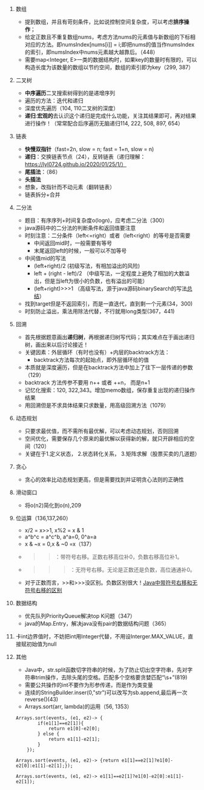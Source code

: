 1. 数组
    + 提到数组，并且有苛刻条件，比如说控制空间复杂度，可以考虑**排序操作**；
    + 给定正数且不重复数组nums，考虑方法nums的元素值与新数组的下标相对应的方法。即numsIndex[nums[i]] = i;即把nums的值当作numsIndex的索引，即numsIndex中nums元素越大越靠后。（448）
    + 需要map<Integer, E>一类的数据结构时，如果key的数量时有限的，可以构造长度为该数量的数组以节约空间，数组的索引即为key（299, 387）

1. 二叉树
    + **中序遍历**二叉搜索树得到的是递增序列
    + 遍历的方法：迭代和递归
    + 深度优先遍历（104, 110二叉树的深度）
    + **递归**:**宏观的**去认识这个递归是完成什么功能，关注其结果即可，再对结果进行操作！（常常配合后序遍历无脑递归114, 222, 508, 897, 654）

1. 链表
    + **快慢双指针**（fast=2n, slow = n; fast = 1+n, slow = n)
    + **递归**：交换链表节点（24），反转链表（递归理解：https://lyl0724.github.io/2020/01/25/1/）
    + **尾插法**：（86）
    + **头插法**
    + 想象，改指针而不动元素（翻转链表）
    + 链表拆分+合并

1. 二分法
    + 题目：有序序列+时间复杂度o(logn)，应考虑二分法（300）
    + java源码中的二分法的判断条件和返回值要注意
    + 时刻注意：二分条件（left<=right）或者（left<right）的等号是否需要
        + 中间返回mid时，一般需要有等号
        + 末尾返回left的时候，一般可以不加等号
    + 中间值mid的写法
        + (left+right)/2 (初级写法，有相加溢出的风险)
        + left + (right - left)/2 （中级写法，一定程度上避免了相加的大数溢出，但是当left为很小的负数，也有溢出的可能）
        + (left+right)>>>1 （高级写法，源于java源码binarySearch的写法[总结](https://leetcode-cn.com/problems/guess-number-higher-or-lower/solution/shi-fen-hao-yong-de-er-fen-cha-zhao-fa-mo-ban-pyth/)）
    + 找到target但是不返回索引，而是一直迭代，直到剩一个元素(34，300)
    + 时刻防止溢出，乘法用除法代替，不行就用long类型(367，441)

1. 回溯
    + 首先根据题意画出**递归树**，再根据递归树写代码；其实难点在于画出递归树，画出来以后讨论接近！
    + 关键因素：外层循环（有时也没有）+内层的backtrack方法：
        + backtrack方法每次的起始点，即外层循环给的值
    + 本质就是深度遍历，但是在backtrack方法中加上了往下一层传递的参数（129）
    + backtrack 方法传参不要用 n++ 或者 ++n， 而是n+1
    + 记忆化搜索：120, 322,343。增加memo数组，保存重复出现的递归操作结果
    + 用回溯但是不求具体结果只求数量，用高级回溯方法（1079）

1. 动态规划
    + 只要求最优值，而不需所有最优解，可以考虑动态规划，否则回溯
    + 空间优化，需要保存几个原来的最优解以获得新的解，就只开辟相应的空间（120）
    + 关键在于1.定义状态， 2.状态转化关系， 3.矩阵求解（股票买卖的几道题）

1. 贪心
    + 贪心的效率比动态规划更高，但是需要找到并证明贪心法则的正确性

1. 滑动窗口
    + 将o(n2)简化到o(n),209

1. 位运算（136,137,260）
    + x/2 = x>>1, x%2 = x & 1
    + a^b^c = a^c^b, a^a=0, 0^a=a
    + x & ~x = 0,x & ~0 =x（137）
    + >>：带符号右移。正数右移高位补0，负数右移高位补1。
    + >>>：无符号右移。无论是正数还是负数，高位通通补0。
    + 对于正数而言，>>和>>>没区别。负数区别很大！[Java中带符号右移和无符号右移的区别](https://blog.csdn.net/zerolaw/article/details/81081823)

1. 数据结构
    + 优先队列PriorityQueue解决top K问题（347）
    + java的Map.Entry，解决java没有pair的数据结构问题（365）

1. 卡int边界值时，不妨把int用Integer代替，不用设Interger.MAX_VALUE，直接赋初始值为null


1. 其他
    + Java中，str.split函数切字符串的时候，为了防止切出空字符串，先对字符串trim操作，去除头尾的空格。匹配多个空格要贪婪匹配“\\s+”(819)
    + 需要公共操作的int不要作为形参传递，而是作为类变量
    + 连续的StringBuilder.inser(0,"str")可以改写为sb.append,最后再一次reverse()(43)
    + Arrays.sort(arr, lambda)的运用（56, 1353）
    ```
    Arrays.sort(events, (e1, e2)-> {
            if(e1[1]==e2[1]){
                return e1[0]-e2[0];
            } else {
                return e1[1]-e2[1];
            }
        });

    Arrays.sort(events, (e1, e2)-> {return e1[1]==e2[1]?e1[0]-e2[0]:e1[1]-e2[1];});

    Arrays.sort(events, (e1, e2)-> e1[1]==e2[1]?e1[0]-e2[0]:e1[1]-e2[1]);
    ```

